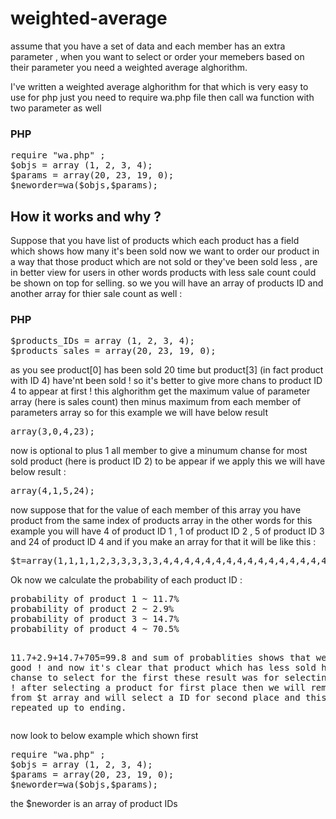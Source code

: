 # weighted-average
<p>assume that you have a set of data and each member  has an extra parameter , when you want to select or order your memebers based on their parameter you need a weighted average alghorithm.
</p>
<p>
I've written a weighted average alghorithm for that which is very easy to use 
for php just you need to require wa.php file then call wa function with two parameter as well 
</p>
<h3>PHP</h3>
<pre>
require "wa.php" ;
$objs = array (1, 2, 3, 4);
$params = array(20, 23, 19, 0);
$neworder=wa($objs,$params);
</pre>
<h2>How it works and why ? </h2>
<p>
Suppose that you have list of products which each product has a field which shows how many it's been sold now we want to order our product in a way that those product which are not sold or they've been sold less , are in better view for users in other words products with less sale count could be shown on top for selling.
so we you will have an array of products ID and another array for thier sale count as well :
</p>
<h3>PHP</h3>
<pre>
$products_IDs = array (1, 2, 3, 4);
$products_sales = array(20, 23, 19, 0);
</pre>
<p>
as you see product[0] has been sold 20 time but product[3] (in fact product with ID 4) have'nt been sold ! so it's better to give more chans to product ID 4 to appear at first !
this alghorithm get the maximum value of parameter array (here is sales count) then minus maximum from each member of parameters array so for this example we will have below result 
<pre>
array(3,0,4,23);
</pre>
now is optional to plus 1 all member to give a minumum chanse for most sold product (here is product ID 2) to be appear if we apply this we will have below result :
<pre>
array(4,1,5,24);
</pre>
now suppose that for the value of each member of this array you have product from the same index of products array in the other words for this example you will have 4 of product ID 1 , 1 of product ID 2 , 5 of product ID 3 and 24 of product ID 4 
and if you make an array for that it will be like this : 
<pre>
$t=array(1,1,1,1,2,3,3,3,3,3,4,4,4,4,4,4,4,4,4,4,4,4,4,4,4,4,4,4,4,4,4,4,4,4);
</pre>
Ok now we calculate the probability of each product ID :
<pre>
probability of product 1 ~ 11.7%
probability of product 2 ~ 2.9%
probability of product 3 ~ 14.7%
probability of product 4 ~ 70.5%

11.7+2.9+14.7+705=99.8 
and sum of probablities shows that we've done good ! 
and now it's clear that product which has less sold has more chanse to select for the first
these result was for selecting first one ! after selecting a product for first place then we will remove it's ID from $t array and will select a ID for second place and this will be repeated up to ending.
</pre>
now look to below example which shown first 
<pre>
require "wa.php" ;
$objs = array (1, 2, 3, 4);
$params = array(20, 23, 19, 0);
$neworder=wa($objs,$params);
</pre>
the $neworder is an array of product IDs 

</p>

